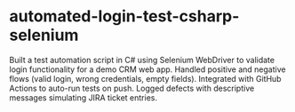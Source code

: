 # automated-login-test-csharp-selenium
Built a test automation script in C# using Selenium WebDriver to validate login functionality for a demo CRM web app.  Handled positive and negative flows (valid login, wrong credentials, empty fields).  Integrated with GitHub Actions to auto-run tests on push.  Logged defects with descriptive messages simulating JIRA ticket entries.
